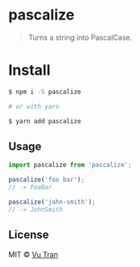# pascalize

> Turns a string into PascalCase.

# Install

```bash
$ npm i -S pascalize

# or with yarn

$ yarn add pascalize
```

## Usage

```js
import pascalize from 'pascalize';

pascalize('foo bar');
// -> FooBar

pascalize('john-smith');
// -> JohnSmith
```

## License

MIT © [Vu Tran](https://github.com/vutran/)
